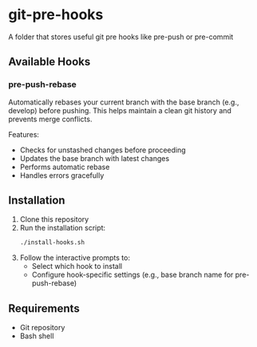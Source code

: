 # git-pre-hooks
A folder that stores useful git pre hooks like pre-push or pre-commit

## Available Hooks

### pre-push-rebase
Automatically rebases your current branch with the base branch (e.g., develop) before pushing. This helps maintain a clean git history and prevents merge conflicts.

Features:
- Checks for unstashed changes before proceeding
- Updates the base branch with latest changes
- Performs automatic rebase
- Handles errors gracefully

## Installation

1. Clone this repository
2. Run the installation script:
   ```bash
   ./install-hooks.sh
   ```
3. Follow the interactive prompts to:
   - Select which hook to install
   - Configure hook-specific settings (e.g., base branch name for pre-push-rebase)

## Requirements
- Git repository
- Bash shell

